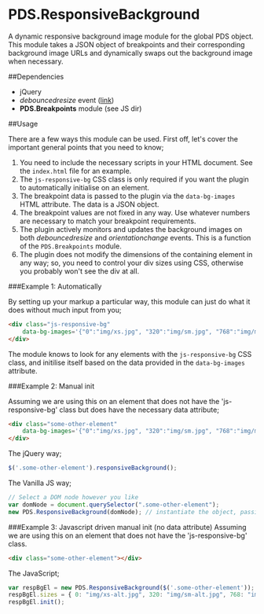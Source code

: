 # PDS.ResponsiveBackground

A dynamic responsive background image module for the global PDS object. This module takes a JSON object of breakpoints 
and their corresponding background image URLs and dynamically swaps out the background image when necessary.

##Dependencies
- jQuery
- *debouncedresize* event ([link](https://github.com/louisremi/jquery-smartresize))
- **PDS.Breakpoints** module (see JS dir)

##Usage 

There are a few ways this module can be used. First off, let's cover the important general points that you need to know;

1. You need to include the necessary scripts in your HTML document. See the `index.html` file for an example.
2. The `js-responsive-bg` CSS class is only required if you want the plugin to automatically initialise on an element.
3. The breakpoint data is passed to the plugin via the `data-bg-images` HTML attribute. The data is a JSON object. 
4. The breakpoint values are not fixed in any way. Use whatever numbers are necessary to match your breakpoint requirements.
5. The plugin actively monitors and updates the background images on both *debouncedresize* and *orientationchange* events. This is a function of the `PDS.Breakpoints` module.
6. The plugin does not modify the dimensions of the containing element in any way; so, you need to control your div sizes using CSS, otherwise you probably won't see the div at all.

###Example 1: Automatically 

By setting up your markup a particular way, this module can just do what it does without much input from you;

````html
<div class="js-responsive-bg"
    data-bg-images='{"0":"img/xs.jpg", "320":"img/sm.jpg", "768":"img/md.jpg", "1024":"img/lg.jpg"}'>
</div>
````

The module knows to look for any elements with the `js-responsive-bg` CSS class, and initilise itself based on the data
provided in the `data-bg-images` attribute.
 
###Example 2: Manual init

Assuming we are using this on an element that does not have the 'js-responsive-bg' class but does have the necessary data attribute;

````html
<div class="some-other-element"
    data-bg-images='{"0":"img/xs.jpg", "320":"img/sm.jpg", "768":"img/md.jpg", "1024":"img/lg.jpg"}'>
</div>
````
The jQuery way;
````javascript
$('.some-other-element').responsiveBackground();
````

The Vanilla JS way;
````javascript
// Select a DOM node however you like
var domNode = document.querySelector(".some-other-element");
new PDS.ResponsiveBackground(domNode); // instantiate the object, passing the DOM node
````

###Example 3: Javascript driven manual init (no data attribute)
Assuming we are using this on an element that does not have the 'js-responsive-bg' class.
````html
<div class="some-other-element"></div>
````
The JavaScript;
````javascript
var respBgEl = new PDS.ResponsiveBackground($('.some-other-element'));
respBgEl.sizes = { 0: "img/xs-alt.jpg", 320: "img/sm-alt.jpg", 768: "img/md-alt.jpg", 1024: "img/lg-alt.jpg"};
respBgEl.init();
````
